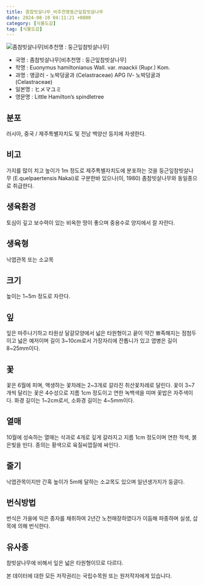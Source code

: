 ```yaml
---
title: 좀참빗살나무_비추천명둥근잎참빗살나무
date: 2024-08-10 04:11:21 +0800
category: [식물도감]
tag: [식물도감]
---
```




![좀참빗살나무[비추천명 : 둥근잎참빗살나무]](/fileUpload/plants/basic/Celastraceae/Euonymus/2130/2130_20160802165113009files_th2.jpg)
- 국명 : 좀참빗살나무[비추천명 : 둥근잎참빗살나무]
- 학명 : Euonymus hamiltonianus Wall. var. maackii (Rupr.) Kom.
- 과명 : 앵글러 - 노박덩굴과 (Celastraceae) APG Ⅳ- 노박덩굴과 (Celastraceae)
- 일본명 : ヒメマユミ
- 영문명 : Little Hamilton’s spindletree


## 분포
러시아, 중국 / 제주특별자치도 및 전남 백양산 등지에 자생한다.
## 비고
가지를 많이 치고 높이가 1m 정도로 제주특별자치도에 분포하는 것을 둥근잎참빗살나무 (E.quelpaertensis Nakai)로 구분한바 있으나(이, 1980) 좀참빗살나무와 동일종으로 취급한다.
## 생육환경
토심이 깊고 보수력이 있는 비옥한 땅이 좋으며 중용수로 양지에서 잘 자란다.
## 생육형
낙엽관목 또는 소교목
## 크기
높이는 1~5m 정도로 자란다.
## 잎
잎은 마주나기하고 타원상 달걀모양에서 넓은 타원형이고 끝이 약간 뾰족해지는 점첨두이고 넓은 예저이며 길이 3~10cm로서 가장자리에 잔톱니가 있고 엽병은 길이 8~25mm이다.
## 꽃
꽃은 6월에 피며, 액생하는 꽃차례는 2~3개로 갈라진 취산꽃차례로 달린다. 꽃이 3~7개씩 달리는 꽃은 4수성으로 지름 1cm 정도이고 연한 녹백색을 띠며 꽃밥은 자주색이다. 화경 길이는 1~2cm로서, 소화경 길이는 4~5mm이다.
## 열매
10월에 성숙하는 열매는 삭과로 4개로 깊게 갈라지고 지름 1cm 정도이며 연한 적색, 붉은빛을 띤다. 종의는 황색으로 육질씨껍질에 싸인다.
## 줄기
낙엽관목이지만 간혹 높이가 5m에 달하는 소교목도 있으며 일년생가지가 둥글다.
## 번식방법
번식은 가을에 익은 종자를 채취하여 2년간 노천매장하였다가 이듬해 파종하며 실생, 삽목에 의해 번식한다.
## 유사종
참빗살나무에 비해서 잎은 넓은 타원형이므로 다르다.






본 데이터에 대한 모든 저작권리는 국립수목원 또는 원저작자에게 있습니다.

